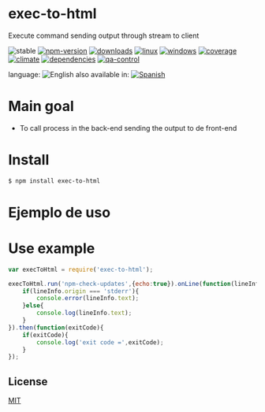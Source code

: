 # exec-to-html
Execute command sending output through stream to client


![stable](https://img.shields.io/badge/stability-stable-brightgreen.svg)
[![npm-version](https://img.shields.io/npm/v/exec-to-html.svg)](https://npmjs.org/package/exec-to-html)
[![downloads](https://img.shields.io/npm/dm/exec-to-html.svg)](https://npmjs.org/package/exec-to-html)
[![linux](https://img.shields.io/travis/codenautas/exec-to-html/master.svg)](https://travis-ci.org/codenautas/exec-to-html)
[![windows](https://ci.appveyor.com/api/projects/status/github/codenautas/exec-to-html?svg=true)](https://ci.appveyor.com/project/codenautas/exec-to-html)
[![coverage](https://img.shields.io/coveralls/codenautas/exec-to-html/master.svg)](https://coveralls.io/r/codenautas/exec-to-html)
[![climate](https://img.shields.io/codeclimate/github/codenautas/exec-to-html.svg)](https://codeclimate.com/github/codenautas/exec-to-html)
[![dependencies](https://img.shields.io/david/codenautas/exec-to-html.svg)](https://david-dm.org/codenautas/exec-to-html)
[![qa-control](http://codenautas.com/github/codenautas/exec-to-html.svg)](http://codenautas.com/github/codenautas/exec-to-html)


language: ![English](https://raw.githubusercontent.com/codenautas/multilang/master/img/lang-en.png)
also available in:
[![Spanish](https://raw.githubusercontent.com/codenautas/multilang/master/img/lang-es.png)](LEEME.md)


# Main goal

 * To call process in the back-end sending the output to de front-end


# Install


```sh
$ npm install exec-to-html
```

# Ejemplo de uso


# Use example


```js
var execToHtml = require('exec-to-html');

execToHtml.run('npm-check-updates',{echo:true}).onLine(function(lineInfo){
	if(lineInfo.origin === 'stderr'){
		console.error(lineInfo.text);
	}else{
		console.log(lineInfo.text);
	}
}).then(function(exitCode){
	if(exitCode){
		console.log('exit code =',exitCode);
	}
});

```


## License


[MIT](LICENSE)